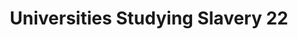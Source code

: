 ---
templateKey: collection
title: Universities Studying Slavery 22
related_book:
  - "5103"
  - "4413"
  - "4563"
  - "1792"
  - "5805"
  - "4978"
  - "3152"
  - "5016"
  - "5628"
  - "5775"
  - "4994"
  - "5389"
  - "4335"
  - "5479"
  - "5070"
  - "5354"
  - "4001"
  - "5038"
  - "5145"
  - "5491"
  - "5446"
  - "2650"
  - "5780"
---